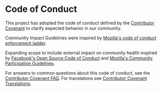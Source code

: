 # Code of Conduct

This project has adopted the code of conduct defined by the [Contributor Covenant](https://www.contributor-covenant.org/version/2/1/code_of_conduct/) to clarify expected behavior in our community.

Community Impact Guidelines were inspired by [Mozilla's code of conduct enforcement ladder](https://github.com/mozilla/diversity).

Expanding scope to include external impact on community health inspired by [Facebook's Open Source Code of Conduct](https://opensource.facebook.com/code-of-conduct) and [Mozilla's Community Participation Guidelines](https://www.mozilla.org/en-US/about/governance/policies/participation/).

For answers to common questions about this code of conduct, see the [Contributor Covenant FAQ](https://www.contributor-covenant.org/faq). For translations see [Contributor Covenant Translations](https://www.contributor-covenant.org/translations).

